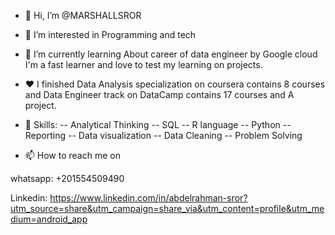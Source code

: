 - 👋 Hi, I’m @MARSHALLSROR
- 👀 I’m interested in Programming and tech 
- 🌱 I’m currently learning About career of data engineer by Google cloud I'm a fast learner and love to test my learning on projects. 
- ❤️ I finished Data Analysis specialization on coursera contains 8 courses and Data Engineer track on DataCamp contains 17 courses and A project.
- 💪 Skills: 
 -- Analytical Thinking
 -- SQL
 -- R language
 -- Python
 -- Reporting
 -- Data visualization
 -- Data Cleaning
 -- Problem Solving

- 📫 How to reach me on 

whatsapp: +201554509490

Linkedin: https://www.linkedin.com/in/abdelrahman-sror?utm_source=share&utm_campaign=share_via&utm_content=profile&utm_medium=android_app

<!---
MARSHALLSROR/MARSHALLSROR is a ✨ special ✨ repository because its `README.md` (this file) appears on your GitHub profile.
You can click the Preview link to take a look at your changes.
--->
